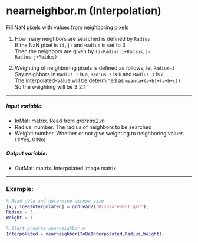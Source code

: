 # nearneighbor.m (Interpolation)

Fill NaN pixels with values from neighboring pixels  

1. How many neighbors are searched is defined by `Radius`  
  If the NaN pixel is `(i,j)` and `Radius` is set to 3  
  Then the neighbors are given by `(i-Radius:i+Radius,j-Radius:j+Raidus)`
  
2. Weighting of neighboring pixels is defined as follows, let `Radius=3`  
  Say neighbors in `Radius 1` is `a`, `Radius 2` is `b` and `Radius 3` is `c`  
  The interpolated-value will be determined as `mean(a+(a+b)+(a+b+c))`  
  So the weighting will be 3:2:1

---
##### Input variable:
   * InMat: matrix. Read from *grdread2.m*
   * Radius: number. The radius of neighbors to be searched
   * Weight: number. Whether or not give weighting to neighboring values (1:Yes, 0:No)
##### Output variable:
   * OutMat: matrix. Interpolated image matrix
---
### Example:
```MatLab
% Read data and determine window size
[x,y,ToBeInterpolated] = grdread2('Displacement.grd');
Radius = 3;
Weight = 1

% Start program nearneighbor.m
Interpolated = nearneighbor(ToBeInterpolated,Radius,Weight);
```

